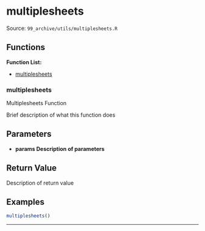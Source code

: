 # multiplesheets

Source: `99_archive/utils/multiplesheets.R`

## Functions

**Function List:**
- [multiplesheets](#multiplesheets)

### multiplesheets

Multiplesheets Function

Brief description of what this function does


## Parameters

- **params Description of parameters**

## Return Value

Description of return value


## Examples

```r
multiplesheets()
```

---

